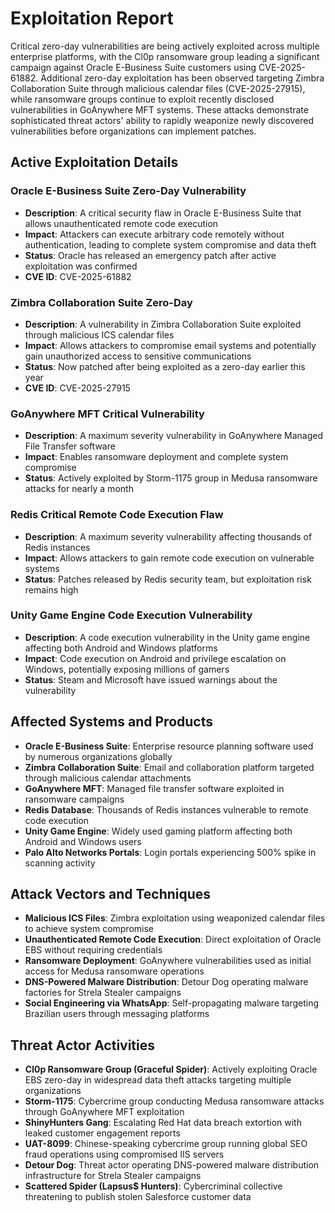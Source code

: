 # Exploitation Report

Critical zero-day vulnerabilities are being actively exploited across multiple enterprise platforms, with the Cl0p ransomware group leading a significant campaign against Oracle E-Business Suite customers using CVE-2025-61882. Additional zero-day exploitation has been observed targeting Zimbra Collaboration Suite through malicious calendar files (CVE-2025-27915), while ransomware groups continue to exploit recently disclosed vulnerabilities in GoAnywhere MFT systems. These attacks demonstrate sophisticated threat actors' ability to rapidly weaponize newly discovered vulnerabilities before organizations can implement patches.

## Active Exploitation Details

### Oracle E-Business Suite Zero-Day Vulnerability
- **Description**: A critical security flaw in Oracle E-Business Suite that allows unauthenticated remote code execution
- **Impact**: Attackers can execute arbitrary code remotely without authentication, leading to complete system compromise and data theft
- **Status**: Oracle has released an emergency patch after active exploitation was confirmed
- **CVE ID**: CVE-2025-61882

### Zimbra Collaboration Suite Zero-Day
- **Description**: A vulnerability in Zimbra Collaboration Suite exploited through malicious ICS calendar files
- **Impact**: Allows attackers to compromise email systems and potentially gain unauthorized access to sensitive communications
- **Status**: Now patched after being exploited as a zero-day earlier this year
- **CVE ID**: CVE-2025-27915

### GoAnywhere MFT Critical Vulnerability
- **Description**: A maximum severity vulnerability in GoAnywhere Managed File Transfer software
- **Impact**: Enables ransomware deployment and complete system compromise
- **Status**: Actively exploited by Storm-1175 group in Medusa ransomware attacks for nearly a month

### Redis Critical Remote Code Execution Flaw
- **Description**: A maximum severity vulnerability affecting thousands of Redis instances
- **Impact**: Allows attackers to gain remote code execution on vulnerable systems
- **Status**: Patches released by Redis security team, but exploitation risk remains high

### Unity Game Engine Code Execution Vulnerability
- **Description**: A code execution vulnerability in the Unity game engine affecting both Android and Windows platforms
- **Impact**: Code execution on Android and privilege escalation on Windows, potentially exposing millions of gamers
- **Status**: Steam and Microsoft have issued warnings about the vulnerability

## Affected Systems and Products

- **Oracle E-Business Suite**: Enterprise resource planning software used by numerous organizations globally
- **Zimbra Collaboration Suite**: Email and collaboration platform targeted through malicious calendar attachments
- **GoAnywhere MFT**: Managed file transfer software exploited in ransomware campaigns
- **Redis Database**: Thousands of Redis instances vulnerable to remote code execution
- **Unity Game Engine**: Widely used gaming platform affecting both Android and Windows users
- **Palo Alto Networks Portals**: Login portals experiencing 500% spike in scanning activity

## Attack Vectors and Techniques

- **Malicious ICS Files**: Zimbra exploitation using weaponized calendar files to achieve system compromise
- **Unauthenticated Remote Code Execution**: Direct exploitation of Oracle EBS without requiring credentials
- **Ransomware Deployment**: GoAnywhere vulnerabilities used as initial access for Medusa ransomware operations
- **DNS-Powered Malware Distribution**: Detour Dog operating malware factories for Strela Stealer campaigns
- **Social Engineering via WhatsApp**: Self-propagating malware targeting Brazilian users through messaging platforms

## Threat Actor Activities

- **Cl0p Ransomware Group (Graceful Spider)**: Actively exploiting Oracle EBS zero-day in widespread data theft attacks targeting multiple organizations
- **Storm-1175**: Cybercrime group conducting Medusa ransomware attacks through GoAnywhere MFT exploitation
- **ShinyHunters Gang**: Escalating Red Hat data breach extortion with leaked customer engagement reports
- **UAT-8099**: Chinese-speaking cybercrime group running global SEO fraud operations using compromised IIS servers
- **Detour Dog**: Threat actor operating DNS-powered malware distribution infrastructure for Strela Stealer campaigns
- **Scattered Spider (Lapsus$ Hunters)**: Cybercriminal collective threatening to publish stolen Salesforce customer data